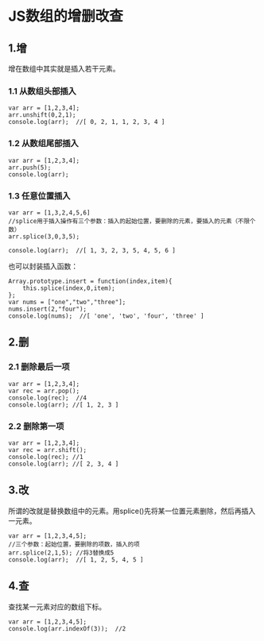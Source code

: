 # JS数组的增删改查
## 1.增
增在数组中其实就是插入若干元素。
### 1.1 从数组头部插入
	var arr = [1,2,3,4];
	arr.unshift(0,2,1);
	console.log(arr);  //[ 0, 2, 1, 1, 2, 3, 4 ]
### 1.2 从数组尾部插入
	var arr = [1,2,3,4];
	arr.push(5);
	console.log(arr);
### 1.3 任意位置插入
	var arr = [1,3,2,4,5,6]
	//splice用于插入操作有三个参数：插入的起始位置，要删除的元素，要插入的元素（不限个数）
	arr.splice(3,0,3,5);
	
	console.log(arr);  //[ 1, 3, 2, 3, 5, 4, 5, 6 ] 
也可以封装插入函数：

	Array.prototype.insert = function(index,item){
	    this.splice(index,0,item);
	};
	var nums = ["one","two","three"];
	nums.insert(2,"four");
	console.log(nums);  //[ 'one', 'two', 'four', 'three' ]
## 2.删
### 2.1 删除最后一项
	var arr = [1,2,3,4];
	var rec = arr.pop();
	console.log(rec);  //4
	console.log(arr); //[ 1, 2, 3 ]
### 2.2 删除第一项
	var arr = [1,2,3,4];
	var rec = arr.shift();
	console.log(rec); //1
	console.log(arr); //[ 2, 3, 4 ]
## 3.改
所谓的改就是替换数组中的元素。用splice()先将某一位置元素删除，然后再插入一元素。

	var arr = [1,2,3,4,5];
	//三个参数：起始位置，要删除的项数，插入的项
	arr.splice(2,1,5); //将3替换成5
	console.log(arr);  //[ 1, 2, 5, 4, 5 ]

## 4.查

查找某一元素对应的数组下标。

	var arr = [1,2,3,4,5];
	console.log(arr.indexOf(3));  //2